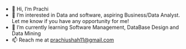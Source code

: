 - 👋 Hi, I’m Prachi
- 👀 I’m interested in Data and software, aspiring Business/Data Analyst. Let me know if you have any opportunity for me!
- 🌱 I’m currently learning Software Management, DataBase Design and Data Mining 
- 📫 Reach me at prachiushah11@gmail.com

<!---
prachiushah11/prachiushah11 is a ✨ special ✨ repository because its `README.md` (this file) appears on your GitHub profile.
You can click the Preview link to take a look at your changes.
--->
